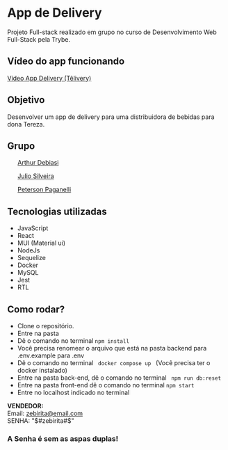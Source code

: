 <h1> App de Delivery </h1>
<p> Projeto Full-stack realizado em grupo no curso de Desenvolvimento Web Full-Stack pela Trybe.</p>

<h2> Vídeo do app funcionando</h2>
<a href="https://www.youtube.com/watch?v=L_Hp2j1ogMY" target="_blank">Vídeo App Delivery (Têlivery) </a>
<h2> Objetivo </h2>
<p> Desenvolver um app de delivery para uma distribuidora de bebidas para dona Tereza.</p>

<h2>Grupo</h2>
<ul><a href="https://github.com/arthur-debiasi">Arthur Debiasi </a></ul>
<ul><a href="https://github.com/julio-silveira">Julio Silveira </a></ul>
<ul><a href="https://github.com/Peterson-Paganelli">Peterson Paganelli </a></ul>

<h2> Tecnologias utilizadas </h2>
<ul>
<li>JavaScript
<li>React
<li>MUI (Material ui)
<li>NodeJs
<li>Sequelize
<li>Docker
<li>MySQL
<li>Jest
<li>RTL
</ul>

<h2>Como rodar? </h2>
<ul>
<li> Clone o repositório.
<li> Entre na pasta
<li> Dê o comando no terminal <code>npm install</code>
<li> Você precisa renomear o arquivo que está na pasta backend para .env.example para .env
<li> Dê o comando no terminal <code> docker compose up </code> (Você precisa ter o docker instalado)
<li> Entre na pasta back-end, dê o comando no terminal <code> npm run db:reset </code>
<li> Entre na pasta front-end dê o comando no terminal <code>npm start </code>
<li> Entre no localhost indicado no terminal
</ul>

<strong>VENDEDOR:</strong><br> Email: zebirita@email.com <br>
    SENHA: "$#zebirita#$" 
<h3> A Senha é sem as aspas duplas!</h3>


